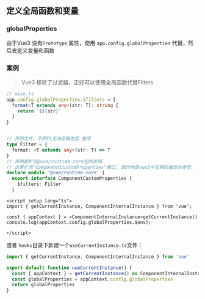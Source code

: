 ## 定义全局函数和变量

### globalProperties

由于Vue3 没有`Prototype` 属性，使用 `app.config.globalProperties` 代替，然后去定义变量和函数

### 案例

> Vue3 移除了过滤器，正好可以使用全局函数代替Filters

```ts
// main.ts
app.config.globalProperties.$filters = {
  format<T extends any>(str: T): string {
    return `$${str}`
  }
}


// 声明文件，不然TS无法正确类型 推导
type Filter = {
  format: <T extends any>(str: T) => T
}
// 声明要扩充@vue/runtime-core包的声明.
// 这里扩充"ComponentCustomProperties"接口, 因为他是vue3中实例的属性的类型.
declare module '@vue/runtime-core' {
  export interface ComponentCustomProperties {
    $filters: Filter
  }
```

```vue
<script setup lang="ts">
import { getCurrentInstance, ComponentInternalInstance } from 'vue';
 
const { appContext } = <ComponentInternalInstance>getCurrentInstance()
console.log(appContext.config.globalProperties.$env);
  
</script>
```

或者 `hooks`目录下新建一个`useCurrentInstance.ts`文件：

```ts
import { getCurrentInstance, ComponentInternalInstance } from 'vue'

export default function useCurrentInstance() {
  const { appContext } = getCurrentInstance() as ComponentInternalInstance
  const globalProperties = appContext.config.globalProperties
  return globalProperties
}
```



